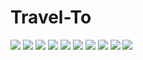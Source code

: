 # Travel-To

![](./screenshots/Desktop-1.png)
![](./screenshots/Desktop-2.png)
![](./screenshots/Desktop-3.png)
![](./screenshots/Desktop-4.png)
![](./screenshots/Desktop-5.png)
![](./screenshots/Desktop-6.png)
![](./screenshots/Desktop-7.png)
![](./screenshots/Desktop-Dark-1.png)
![](./screenshots/Mobile-1.png)
![](./screenshots/Mobile-2.png)
